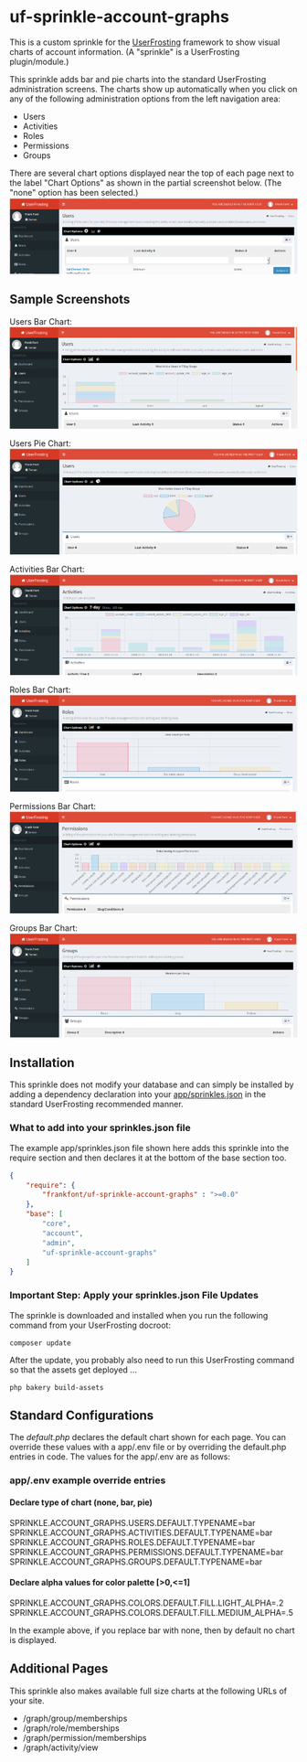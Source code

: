 # uf-sprinkle-account-graphs
This is a custom sprinkle for the [UserFrosting](https://www.userfrosting.com/ "UserFrosting Website") framework to show visual charts of account information.  (A "sprinkle" is a UserFrosting plugin/module.) 

This sprinkle adds bar and pie charts into the standard UserFrosting administration screens. The charts show up automatically when you click on any of the following administration options from the left navigation area:

* Users
* Activities
* Roles
* Permissions
* Groups

There are several chart options displayed near the top of each page next to the label "Chart Options" as shown in the partial screenshot below.  (The "none" option has been selected.)
![alt text](https://github.com/frankfont/uf-sprinkle-account-graphs/blob/master/docs/images/screenshots/s-users-none.png "Example Chart Options")

## Sample Screenshots 
Users Bar Chart:![alt text](https://github.com/frankfont/uf-sprinkle-account-graphs/blob/master/docs/images/screenshots/s-users-bar.png "Example Bar Chart")

Users Pie Chart:![alt text](https://github.com/frankfont/uf-sprinkle-account-graphs/blob/master/docs/images/screenshots/s-users-pie.png "Example Pie Chart")

Activities Bar Chart:![alt text](https://github.com/frankfont/uf-sprinkle-account-graphs/blob/master/docs/images/screenshots/s-activities-bar-7.png "Example 7 Day Bar Chart")

Roles Bar Chart:![alt text](https://github.com/frankfont/uf-sprinkle-account-graphs/blob/master/docs/images/screenshots/s-roles-bar.png "Example Bar Chart")

Permissions Bar Chart:![alt text](https://github.com/frankfont/uf-sprinkle-account-graphs/blob/master/docs/images/screenshots/s-permissions-bar.png "Example Bar Chart")

Groups Bar Chart:![alt text](https://github.com/frankfont/uf-sprinkle-account-graphs/blob/master/docs/images/screenshots/s-groups-bar.png "Example Bar Chart")

## Installation 
This sprinkle does not modify your database and can simply be installed by adding a dependency declaration into your [app/sprinkles.json](https://learn.userfrosting.com/sprinkles/community "UserFrosting Sprinkle Documentation") in the standard UserFrosting recommended manner.

### What to add into your sprinkles.json file 
The example app/sprinkles.json file shown here adds this sprinkle into the require section and then declares it at the bottom of the base section too.

```json
{
    "require": {
        "frankfont/uf-sprinkle-account-graphs" : ">=0.0"
    },
    "base": [
        "core",
        "account",
        "admin",
        "uf-sprinkle-account-graphs"
    ]
}
```

### Important Step: Apply your sprinkles.json File Updates
The sprinkle is downloaded and installed when you run the following command from your UserFrosting docroot:
```
composer update
```

After the update, you probably also need to run this UserFrosting command so that the assets get deployed ...
```
php bakery build-assets
```

## Standard Configurations 
The *default.php* declares the default chart shown for each page.  You can override these values with a app/.env file or by overriding the default.php entries in code.  The values for the app/.env are as follows:

### app/.env example override entries

#### Declare type of chart (none, bar, pie)
SPRINKLE.ACCOUNT_GRAPHS.USERS.DEFAULT.TYPENAME=bar
SPRINKLE.ACCOUNT_GRAPHS.ACTIVITIES.DEFAULT.TYPENAME=bar
SPRINKLE.ACCOUNT_GRAPHS.ROLES.DEFAULT.TYPENAME=bar
SPRINKLE.ACCOUNT_GRAPHS.PERMISSIONS.DEFAULT.TYPENAME=bar
SPRINKLE.ACCOUNT_GRAPHS.GROUPS.DEFAULT.TYPENAME=bar

#### Declare alpha values for color palette [>0,<=1]
SPRINKLE.ACCOUNT_GRAPHS.COLORS.DEFAULT.FILL.LIGHT_ALPHA=.2
SPRINKLE.ACCOUNT_GRAPHS.COLORS.DEFAULT.FILL.MEDIUM_ALPHA=.5

In the example above, if you replace bar with none, then by default no chart is displayed.

## Additional Pages
This sprinkle also makes available full size charts at the following URLs of your site.

* /graph/group/memberships
* /graph/role/memberships
* /graph/permission/memberships
* /graph/activity/view

